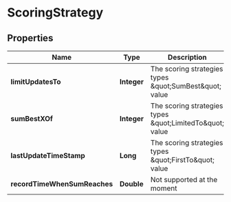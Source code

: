 

# ScoringStrategy



## Properties

| Name | Type | Description | Notes |
|------------ | ------------- | ------------- | -------------|
|**limitUpdatesTo** | **Integer** | The scoring strategies types \&quot;SumBest\&quot; value |  [optional] |
|**sumBestXOf** | **Integer** | The scoring strategies types \&quot;LimitedTo\&quot; value |  [optional] |
|**lastUpdateTimeStamp** | **Long** | The scoring strategies types \&quot;FirstTo\&quot; value |  [optional] |
|**recordTimeWhenSumReaches** | **Double** | Not supported at the moment |  [optional] |



